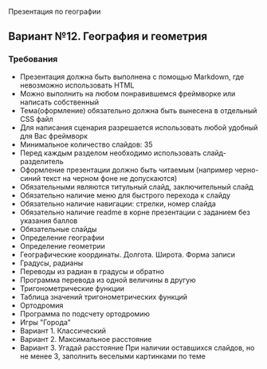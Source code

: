 Презентация по географии
## Вариант №12. География и геометрия
### Требования
- Презентация должна быть выполнена с помощью Markdown, где невозможно использовать HTML
- Можно выполнить на любом понравившемся фреймворке или написать собственный
- Тема(оформление) обязательно должна быть вынесена в отдельный CSS файл
- Для написания сценария разрешается использовать любой удобный для Вас фреймворк
- Минимальное количество слайдов: 35
- Перед каждым разделом необходимо использовать слайд-разделитель
- Оформление презентации должно быть читаемым (например черно-синий текст на черном фоне не допускаются)
- Обязательными являются титульный слайд, заключительный слайд
- Обязательно наличие меню для быстрого перехода к слайду
- Обязательно наличие навигации: стрелки, номер слайда
- Обязательно наличие readme в корне презентации с заданием без указания баллов
- Обязательные слайды
- Определение географии
- Определение геометрии
- Географические координаты. Долгота. Широта. Форма записи
- Градусы, радианы
- Переводы из радиан в градусы и обратно
- Программа перевода из одной величины в другую
- Тригонометрические функции
- Таблица значений тригонометрических функций
- Ортодромия
- Программа по подсчету ортодромию
- Игры "Города"
- Вариант 1. Классический
- Вариант 2. Максимальное расстояние
- Вариант 3. Угадай расстояние
При наличии оставшихся слайдов, но не менее 3, заполнить веселыми картинками по теме
